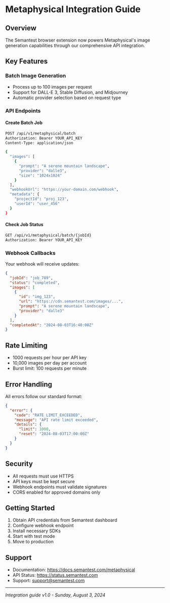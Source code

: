 # Metaphysical Integration Guide

## Overview

The Semantest browser extension now powers Metaphysical's image generation capabilities through our comprehensive API integration.

## Key Features

### Batch Image Generation
- Process up to 100 images per request
- Support for DALL-E 3, Stable Diffusion, and Midjourney
- Automatic provider selection based on request type

### API Endpoints

#### Create Batch Job
```bash
POST /api/v1/metaphysical/batch
Authorization: Bearer YOUR_API_KEY
Content-Type: application/json

{
  "images": [
    {
      "prompt": "A serene mountain landscape",
      "provider": "dalle3",
      "size": "1024x1024"
    }
  ],
  "webhookUrl": "https://your-domain.com/webhook",
  "metadata": {
    "projectId": "proj_123",
    "userId": "user_456"
  }
}
```

#### Check Job Status
```bash
GET /api/v1/metaphysical/batch/{jobId}
Authorization: Bearer YOUR_API_KEY
```

### Webhook Callbacks

Your webhook will receive updates:

```json
{
  "jobId": "job_789",
  "status": "completed",
  "images": [
    {
      "id": "img_123",
      "url": "https://cdn.semantest.com/images/...",
      "prompt": "A serene mountain landscape",
      "provider": "dalle3"
    }
  ],
  "completedAt": "2024-08-03T16:40:00Z"
}
```

## Rate Limiting

- 1000 requests per hour per API key
- 10,000 images per day per account
- Burst limit: 100 requests per minute

## Error Handling

All errors follow our standard format:

```json
{
  "error": {
    "code": "RATE_LIMIT_EXCEEDED",
    "message": "API rate limit exceeded",
    "details": {
      "limit": 1000,
      "reset": "2024-08-03T17:00:00Z"
    }
  }
}
```

## Security

- All requests must use HTTPS
- API keys must be kept secure
- Webhook endpoints must validate signatures
- CORS enabled for approved domains only

## Getting Started

1. Obtain API credentials from Semantest dashboard
2. Configure webhook endpoint
3. Install necessary SDKs
4. Start with test mode
5. Move to production

## Support

- Documentation: https://docs.semantest.com/metaphysical
- API Status: https://status.semantest.com
- Support: support@semantest.com

---
*Integration guide v1.0 - Sunday, August 3, 2024*